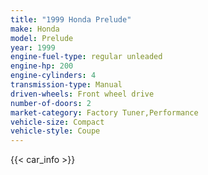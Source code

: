 ```yaml
---
title: "1999 Honda Prelude"
make: Honda
model: Prelude
year: 1999
engine-fuel-type: regular unleaded
engine-hp: 200
engine-cylinders: 4
transmission-type: Manual
driven-wheels: Front wheel drive
number-of-doors: 2
market-category: Factory Tuner,Performance
vehicle-size: Compact
vehicle-style: Coupe
---
```


{{< car_info >}}
